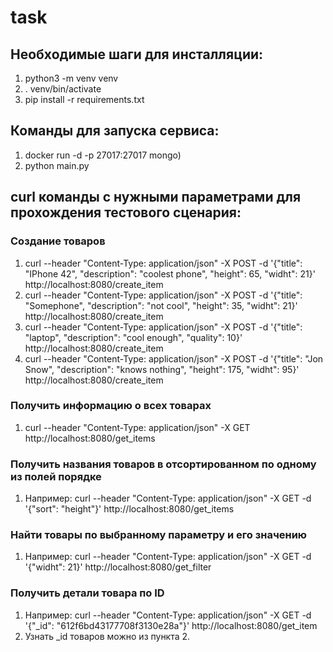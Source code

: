 # task
## Необходимые шаги для инсталляции:
1. python3 -m venv venv
2. . venv/bin/activate
3. pip install -r requirements.txt
## Команды для запуска сервиса:
1. docker run -d -p 27017:27017 mongo)
2. python main.py
## curl команды с нужными параметрами для прохождения тестового сценария:
### Создание товаров
  1. curl --header "Content-Type: application/json" -X POST -d '{"title": "IPhone 42", "description": "coolest phone", "height": 65, "widht": 21}' http://localhost:8080/create_item
  2. curl --header "Content-Type: application/json" -X POST -d '{"title": "Somephone", "description": "not cool", "height": 35, "widht": 21}' http://localhost:8080/create_item
  3. curl --header "Content-Type: application/json" -X POST -d '{"title": "laptop", "description": "cool enough", "quality": 10}' http://localhost:8080/create_item
  4. curl --header "Content-Type: application/json" -X POST -d '{"title": "Jon Snow", "description": "knows nothing", "height": 175, "widht": 95}' http://localhost:8080/create_item
### Получить информацию о всех товарах
  1. curl --header "Content-Type: application/json" -X GET http://localhost:8080/get_items
### Получить названия товаров в отсортированном по одному из полей порядке
  1. Например: curl --header "Content-Type: application/json" -X GET -d '{"sort": "height"}' http://localhost:8080/get_items
### Найти товары по выбранному параметру и его значению
  1. Например: curl --header "Content-Type: application/json" -X GET -d '{"widht": 21}' http://localhost:8080/get_filter
### Получить детали товара по ID
  1. Например: curl --header "Content-Type: application/json" -X GET -d '{"\_id": "612f6bd43177708f3130e28a"}' http://localhost:8080/get_item
  2. Узнать \_id товаров можно из пункта 2.
